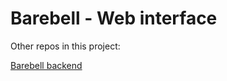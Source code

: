 # Barebell - Web interface

Other repos in this project:

[Barebell backend](https://github.com/raybergholm/barebell-backend)
